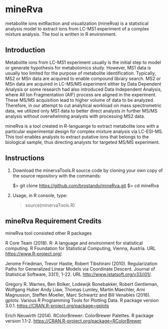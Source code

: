 # mineRva
metabolite ions extRaction and visualization (mineRva) is a statistical analysis model to extract ions from LC-MS1 experiment of a complex mixture analysis. The tool is written in R environment. 

## Introduction
Metabolite ions from LC-MS1 experiment usually is the initial step to model or generate hypothesis for metabolomics study. However,
MS1 data is usually too limited for the purpose of metabolite identification. Typically, MS2 or MSn data are acquired to enable compound
library search. MS2 or MSn data are acquired in LC-MS/MS experiment either by Data Dependent Analysis or some research had also
introduced Data Independent Analysis, where All Ion Fragmentation (AIF) process are aligned in the experiment. These MS/MS acquisition 
lead to higher volume of data to be analyzed. Therefore, in our attempt to cut analytical workload on mass spectrometric data, we utilized 
only MS1 data to better direct analysts in further MS/MS analysis without overwhelming analysts with processing MS2 data.

mineRva is a tool created in R-languange to extract metabolite ions with a particular experimental design for complex mixture analysis via LC-ESI-MS. This tool enables analysts to extract putative ions that belongs to the biological sample, thus directing analysts for targeted MS/MS experiment.

## Instructions
1. Download the minervaTools.R source code by cloning your own copy of the source repository with the commands:

   $> git clone https://github.com/brostandy/mineRva.git
   $> cd mineRva

2. Usage, in R console, type:
   > source(minervaTools.R)

## mineRva Requirement Credits
mineRva tool consisted other R packages

R Core Team (2018). R: A language and environment for statistical computing. R Foundation for
  Statistical Computing, Vienna, Austria. URL https://www.R-project.org/.
  
Jerome Friedman, Trevor Hastie, Robert Tibshirani (2010). Regularization Paths for Generalized
  Linear Models via Coordinate Descent. Journal of Statistical Software, 33(1), 1-22. URL
  http://www.jstatsoft.org/v33/i01/.
  
Gregory R. Warnes, Ben Bolker, Lodewijk Bonebakker, Robert Gentleman, Wolfgang Huber Andy Liaw,
  Thomas Lumley, Martin Maechler, Arni Magnusson, Steffen Moeller, Marc Schwartz and Bill
  Venables (2016). gplots: Various R Programming Tools for Plotting Data. R package version
  3.0.1. https://CRAN.R-project.org/package=gplots
  
Erich Neuwirth (2014). RColorBrewer: ColorBrewer Palettes. R package version 1.1-2.
  https://CRAN.R-project.org/package=RColorBrewer
  


